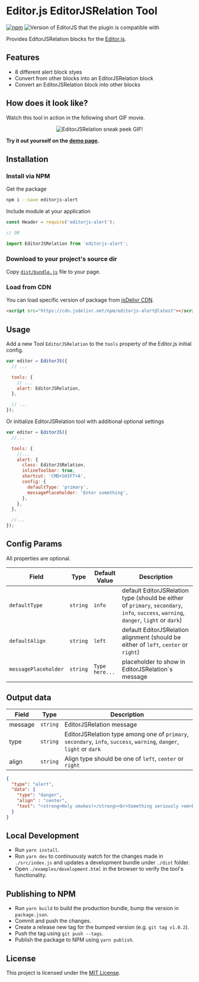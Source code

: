 # Editor.js EditorJSRelation Tool

[![npm](https://img.shields.io/npm/v/editorjs-alert.svg?style=?style=flat&logo=appveyor)](https://www.npmjs.com/package/editorjs-alert) ![Version of EditorJS that the plugin is compatible with](https://badgen.net/badge/Editor.js/v2.0/blue)

Provides EditorJSRelation blocks for the [Editor.js](https://editorjs.io/).

## Features

- 8 different alert block styes
- Convert from other blocks into an EditorJSRelation block
- Convert an EditorJSRelation block into other blocks

## How does it look like?

Watch this tool in action in the following short GIF movie.

<p align="center">
  <img src="https://user-images.githubusercontent.com/876195/87923460-294ee780-ca9b-11ea-8a73-009453d77478.gif" alt="EditorJSRelation sneak peek GIF!">

**Try it out yourself on the [demo page](https://vishaltelangre.github.io/editorjs-alert/examples/demo.html).**

## Installation

### Install via NPM

Get the package

```sh
npm i --save editorjs-alert
```

Include module at your application

```js
const Header = require('editorjs-alert');

// OR

import EditorJSRelation from 'editorjs-alert';
```

### Download to your project's source dir

Copy [`dist/bundle.js`](./dist/bundle.js) file to your page.

### Load from CDN

You can load specific version of package from [jsDelivr CDN](https://www.jsdelivr.com/package/npm/editorjs-alert).

```html
<script src="https://cdn.jsdelivr.net/npm/editorjs-alert@latest"></script>
```

## Usage

Add a new Tool `EditorJSRelation` to the `tools` property of the Editor.js initial config.

```js
var editor = EditorJS({
  // ...

  tools: {
    // ...
    alert: EditorJSRelation,
  },

  // ...
});
```

Or initialize EditorJSRelation tool with additional optional settings

```js
var editor = EditorJS({
  //...

  tools: {
    //...
    alert: {
      class: EditorJSRelation,
      inlineToolbar: true,
      shortcut: 'CMD+SHIFT+A',
      config: {
        defaultType: 'primary',
        messagePlaceholder: 'Enter something',
      },
    },
  },

  //...
});
```

## Config Params

All properties are optional.

| Field                | Type     | Default Value  | Description                                                                                                                |
| -------------------- | -------- | -------------- | -------------------------------------------------------------------------------------------------------------------------- |
| `defaultType`        | `string` | `info`         | default EditorJSRelation type (should be either of `primary`, `secondary`, `info`, `success`, `warning`, `danger`, `light` or `dark`) |
| `defaultAlign`     | `string` | `left`         | default EditorJSRelation alignment (should be either of `left`, `center` or `right`)                                              |
| `messagePlaceholder` | `string` | `Type here...` | placeholder to show in EditorJSRelation`s message

## Output data

| Field   | Type     | Description                                                                                               |
| ------- | -------- | --------------------------------------------------------------------------------------------------------- |
| message | `string` | EditorJSRelation message                                                                                             |
| type    | `string` | EditorJSRelation type among one of `primary`, `secondary`, `info`, `success`, `warning`, `danger`, `light` or `dark` |
| align   | `string` | Align type should be one of `left`, `center` or `right`                                                   |

```json
{
  "type": "alert",
  "data": {
    "type": "danger",
    "align" : "center",
    "text": "<strong>Holy smokes!</strong><br>Something seriously <em>bad</em> happened."
  }
}
```

## Local Development

- Run `yarn install`.
- Run `yarn dev` to continuously watch for the changes made in `./src/index.js` and updates a development bundle under `./dist` folder.
- Open `./examples/development.html` in the browser to verify the tool's functionality.

## Publishing to NPM

- Run `yarn build` to build the production bundle, bump the version in `package.json`.
- Commit and push the changes.
- Create a release new tag for the bumped version (e.g. `git tag v1.0.2`).
- Push the tag using `git push --tags`.
- Publish the package to NPM using `yarn publish`.

## License

This project is licensed under the [MIT License](LICENSE).
